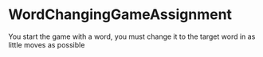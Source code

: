 # WordChangingGameAssignment
You start the game with a word, you must change it to the target word in as little moves as possible
